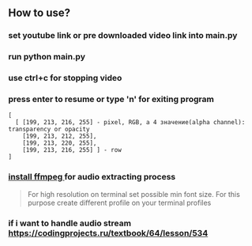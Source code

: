 ## How to use?

### set youtube link or pre downloaded video link into main.py

### run python main.py

### use ctrl+c for stopping video

### press enter to resume or type 'n' for exiting program

```
[
  [ [199, 213, 216, 255] - pixel, RGB, а 4 значение(alpha channel): transparency or opacity
    [199, 213, 212, 255], 
    [199, 213, 220, 255], 
    [199, 213, 216, 255] ] - row
]
```

### [install ffmpeg ](https://phoenixnap.com/kb/install-ffmpeg-ubuntu) for audio extracting process

> For high resolution on terminal set possible min font size. For this purpose create different profile
> on your terminal profiles

### if i want to handle audio stream https://codingprojects.ru/textbook/64/lesson/534



